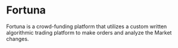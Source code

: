 # Fortuna
Fortuna is a crowd-funding platform that utilizes a custom written algorithmic trading platform to make orders and analyze the Market changes.
